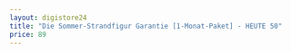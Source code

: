 ```yaml
---
layout: digistore24
title: "Die Sommer-Strandfigur Garantie [1-Monat-Paket] - HEUTE 50"
price: 89
---
```

